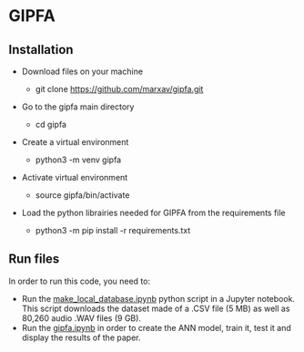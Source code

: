 # GIPFA

## Installation

* Download files on your machine
  * git clone https://github.com/marxav/gipfa.git

* Go to the gipfa main directory
  * cd gipfa

* Create a virtual environment
  * python3 -m venv gipfa

* Activate virtual environment
  * source gipfa/bin/activate

* Load the python librairies needed for GIPFA from the requirements file
  * python3 -m pip install -r requirements.txt

## Run files

In order to run this code, you need to:
* Run the [make_local_database.ipynb](make_local_database.ipynb) python script in a Jupyter notebook. This script downloads the dataset made of a .CSV file (5 MB) as well as 80,260 audio .WAV files (9 GB).
* Run the [gipfa.ipynb](gipfa.ipynb) in order to create the ANN model, train it, test it and display the results of the paper.
